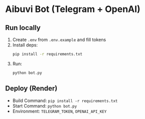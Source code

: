 # Aibuvi Bot (Telegram + OpenAI)

## Run locally
1) Create `.env` from `.env.example` and fill tokens
2) Install deps:
   ```bash
   pip install -r requirements.txt
   ```
3) Run:
   ```bash
   python bot.py
   ```

## Deploy (Render)
- Build Command: `pip install -r requirements.txt`
- Start Command: `python bot.py`
- Environment: `TELEGRAM_TOKEN`, `OPENAI_API_KEY`